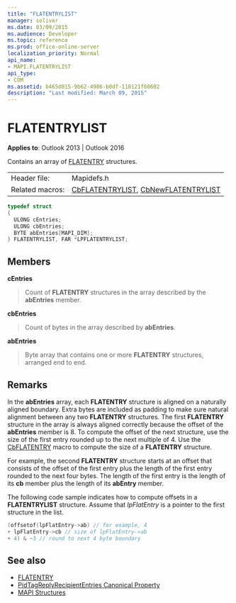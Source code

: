 ```yaml
---
title: "FLATENTRYLIST"
manager: soliver
ms.date: 03/09/2015
ms.audience: Developer
ms.topic: reference
ms.prod: office-online-server
localization_priority: Normal
api_name:
- MAPI.FLATENTRYLIST
api_type:
- COM
ms.assetid: b465d015-9b62-4986-b0df-118121f60602
description: "Last modified: March 09, 2015"
---
```


# FLATENTRYLIST

**Applies to**: Outlook 2013 | Outlook 2016 
  
Contains an array of [FLATENTRY](flatentry.md) structures. 
  
|||
|:-----|:-----|
|Header file:  <br/> |Mapidefs.h  <br/> |
|Related macros:  <br/> |[CbFLATENTRYLIST](cbflatentrylist.md), [CbNewFLATENTRYLIST](cbnewflatentrylist.md) <br/> |
   
```cpp
typedef struct
{
  ULONG cEntries;
  ULONG cbEntries;
  BYTE abEntries[MAPI_DIM];
} FLATENTRYLIST, FAR *LPFLATENTRYLIST;

```

## Members

**cEntries**
  
> Count of **FLATENTRY** structures in the array described by the **abEntries** member. 
    
**cbEntries**
  
> Count of bytes in the array described by **abEntries**. 
    
**abEntries**
  
> Byte array that contains one or more **FLATENTRY** structures, arranged end to end. 
    
## Remarks

In the **abEntries** array, each **FLATENTRY** structure is aligned on a naturally aligned boundary. Extra bytes are included as padding to make sure natural alignment between any two **FLATENTRY** structures. The first **FLATENTRY** structure in the array is always aligned correctly because the offset of the **abEntries** member is 8. To compute the offset of the next structure, use the size of the first entry rounded up to the next multiple of 4. Use the [CbFLATENTRY](cbflatentry.md) macro to compute the size of a **FLATENTRY** structure. 
  
For example, the second **FLATENTRY** structure starts at an offset that consists of the offset of the first entry plus the length of the first entry rounded to the next four bytes. The length of the first entry is the length of its **cb** member plus the length of its **abEntry** member. 
  
The following code sample indicates how to compute offsets in a **FLATENTRYLIST** structure. Assume that  _lpFlatEntry_ is a pointer to the first structure in the list. 
  
```cpp
(offsetof(lpFlatEntry->ab) // for example, 4
+ lpFlatEntry->cb // size of lpFlatEntry->ab 
+ 4) & ~3 // round to next 4 byte boundary
```

## See also

- [FLATENTRY](flatentry.md)
- [PidTagReplyRecipientEntries Canonical Property](pidtagreplyrecipiententries-canonical-property.md)
- [MAPI Structures](mapi-structures.md)

